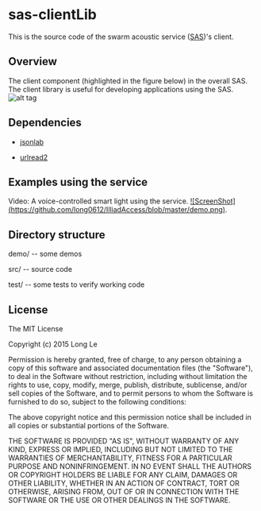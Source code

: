 # sas-clientLib

This is the source code of the swarm acoustic service ([SAS](http://acoustic.ifp.illinois.edu))'s client.

## Overview
The client component (highlighted in the figure below) in the overall SAS. The client library is useful for developing applications using the SAS.
![alt tag](https://github.com/long0612/sas-clientLib/fig3.png)

## Dependencies

* [jsonlab](http://www.mathworks.com/matlabcentral/fileexchange/33381-jsonlab--a-toolbox-to-encode-decode-json-files)

* [urlread2](http://www.mathworks.com/matlabcentral/fileexchange/35693-urlread2)

## Examples using the service

Video: A voice-controlled smart light using the service.
[![ScreenShot] (https://github.com/long0612/IlliadAccess/blob/master/demo.png)](http://vimeo.com/104966491).

## Directory structure

demo/ -- some demos

src/ -- source code

test/ -- some tests to verify working code

## License
The MIT License

Copyright (c) 2015 Long Le

Permission is hereby granted, free of charge, to any person obtaining a copy of this software and associated documentation files (the "Software"), to deal in the Software without restriction, including without limitation the rights to use, copy, modify, merge, publish, distribute, sublicense, and/or sell copies of the Software, and to permit persons to whom the Software is furnished to do so, subject to the following conditions:

The above copyright notice and this permission notice shall be included in all copies or substantial portions of the Software.

THE SOFTWARE IS PROVIDED "AS IS", WITHOUT WARRANTY OF ANY KIND, EXPRESS OR IMPLIED, INCLUDING BUT NOT LIMITED TO THE WARRANTIES OF MERCHANTABILITY, FITNESS FOR A PARTICULAR PURPOSE AND NONINFRINGEMENT. IN NO EVENT SHALL THE AUTHORS OR COPYRIGHT HOLDERS BE LIABLE FOR ANY CLAIM, DAMAGES OR OTHER LIABILITY, WHETHER IN AN ACTION OF CONTRACT, TORT OR OTHERWISE, ARISING FROM, OUT OF OR IN CONNECTION WITH THE SOFTWARE OR THE USE OR OTHER DEALINGS IN THE SOFTWARE.
